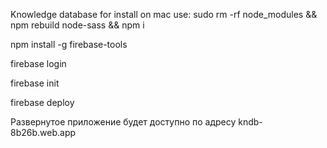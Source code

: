 Knowledge database
for install on mac use: sudo rm -rf node_modules && npm rebuild node-sass && npm i


npm install -g firebase-tools

firebase login

firebase init

firebase deploy

Развернутое приложение будет доступно по адресу kndb-8b26b.web.app